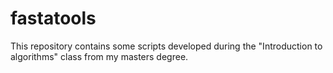 # fastatools
This repository contains some scripts developed during the "Introduction to algorithms" class from my masters degree. 
